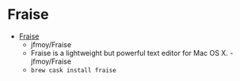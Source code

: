 # Fraise
- [Fraise](https://github.com/jfmoy/Fraise)
  -  jfmoy/Fraise
  - Fraise is a lightweight but powerful text editor for Mac OS X. - jfmoy/Fraise
  - `brew cask install fraise`
